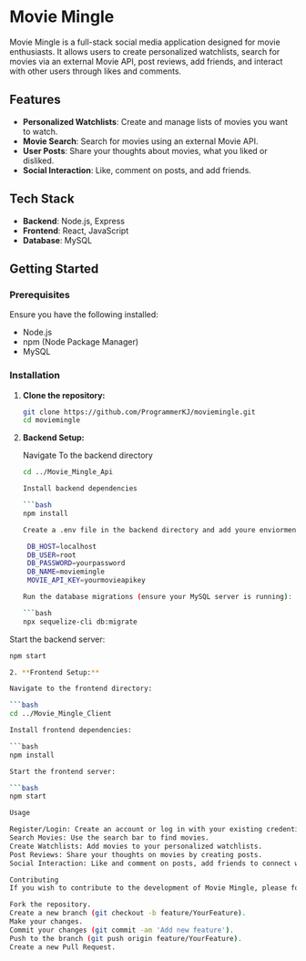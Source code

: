 # Movie Mingle

Movie Mingle is a full-stack social media application designed for movie enthusiasts. It allows users to create personalized watchlists, search for movies via an external Movie API, post reviews, add friends, and interact with other users through likes and comments.

## Features

- **Personalized Watchlists**: Create and manage lists of movies you want to watch.
- **Movie Search**: Search for movies using an external Movie API.
- **User Posts**: Share your thoughts about movies, what you liked or disliked.
- **Social Interaction**: Like, comment on posts, and add friends.

## Tech Stack

- **Backend**: Node.js, Express
- **Frontend**: React, JavaScript
- **Database**: MySQL

## Getting Started

### Prerequisites

Ensure you have the following installed:

- Node.js
- npm (Node Package Manager)
- MySQL

### Installation

1. **Clone the repository:**

   ```bash
   git clone https://github.com/ProgrammerKJ/moviemingle.git
   cd moviemingle

2. **Backend Setup:**

   Navigate To the backend directory
   
   ```bash
   cd ../Movie_Mingle_Api

   Install backend dependencies

   ```bash
   npm install

   Create a .env file in the backend directory and add youre enviorment variables

    DB_HOST=localhost
    DB_USER=root
    DB_PASSWORD=yourpassword
    DB_NAME=moviemingle
    MOVIE_API_KEY=yourmovieapikey

   Run the database migrations (ensure your MySQL server is running):

   ```bash
   npx sequelize-cli db:migrate

  Start the backend server:

  ```bash
  npm start

2. **Frontend Setup:** 

Navigate to the frontend directory:

```bash
cd ../Movie_Mingle_Client

Install frontend dependencies:

```bash
npm install

Start the frontend server:

```bash
npm start

Usage

Register/Login: Create an account or log in with your existing credentials.
Search Movies: Use the search bar to find movies.
Create Watchlists: Add movies to your personalized watchlists.
Post Reviews: Share your thoughts on movies by creating posts.
Social Interaction: Like and comment on posts, add friends to connect with other movie enthusiasts.

Contributing
If you wish to contribute to the development of Movie Mingle, please follow these steps:

Fork the repository.
Create a new branch (git checkout -b feature/YourFeature).
Make your changes.
Commit your changes (git commit -am 'Add new feature').
Push to the branch (git push origin feature/YourFeature).
Create a new Pull Request.
   

   
